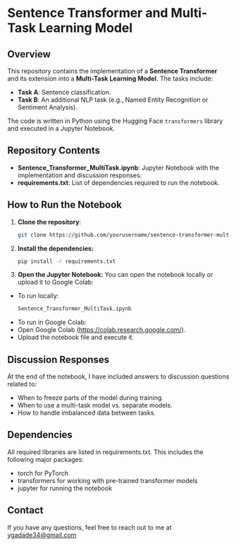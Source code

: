 # Sentence Transformer and Multi-Task Learning Model

## Overview

This repository contains the implementation of a **Sentence Transformer** and its extension into a **Multi-Task Learning Model**. The tasks include:

- **Task A**: Sentence classification.
- **Task B**: An additional NLP task (e.g., Named Entity Recognition or Sentiment Analysis).

The code is written in Python using the Hugging Face `transformers` library and executed in a Jupyter Notebook.

## Repository Contents

- **Sentence_Transformer_MultiTask.ipynb**: Jupyter Notebook with the implementation and discussion responses.
- **requirements.txt**: List of dependencies required to run the notebook.

## How to Run the Notebook

1. **Clone the repository**:
   ```bash
   git clone https://github.com/yourusername/sentence-transformer-multitask.git

2. **Install the dependencies:**
   ```bash
   pip install -r requirements.txt

3. **Open the Jupyter Notebook:** You can open the notebook locally or upload it to Google Colab:
- To run locally:
   ```bash
   Sentence_Transformer_MultiTask.ipynb

- To run in Google Colab:
- Open Google Colab (https://colab.research.google.com/).
- Upload the notebook file and execute it.

## Discussion Responses
At the end of the notebook, I have included answers to discussion questions related to:
- When to freeze parts of the model during training.
- When to use a multi-task model vs. separate models.
- How to handle imbalanced data between tasks.

## Dependencies
All required libraries are listed in requirements.txt. This includes the following major packages:

- torch for PyTorch
- transformers for working with pre-trained transformer models
- jupyter for running the notebook

## Contact
If you have any questions, feel free to reach out to me at ygadade34@gmail.com
